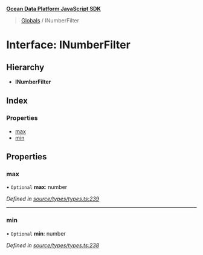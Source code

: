 **[Ocean Data Platform JavaScript SDK](../README.md)**

> [Globals](../README.md) / INumberFilter

# Interface: INumberFilter

## Hierarchy

* **INumberFilter**

## Index

### Properties

* [max](inumberfilter.md#max)
* [min](inumberfilter.md#min)

## Properties

### max

• `Optional` **max**: number

*Defined in [source/types/types.ts:239](https://github.com/C4IROcean/ODP-sdk-js/blob/0525c32/source/types/types.ts#L239)*

___

### min

• `Optional` **min**: number

*Defined in [source/types/types.ts:238](https://github.com/C4IROcean/ODP-sdk-js/blob/0525c32/source/types/types.ts#L238)*
